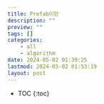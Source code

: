 ```yaml
---
title: Prefab이란
description: ""
preview: ""
tags: []
categories:
    - all
    - algorithm
date: 2024-05-02 01:39:25
lastmod: 2024-05-02 01:53:19
layout: post
---
```

* TOC
{:toc}

# 
